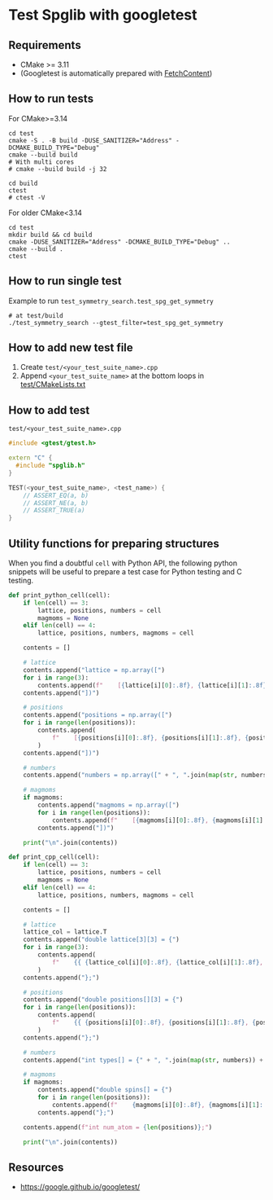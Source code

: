 # Test Spglib with googletest

## Requirements

- CMake >= 3.11
- (Googletest is automatically prepared with [FetchContent](https://cmake.org/cmake/help/latest/module/FetchContent.html))

## How to run tests

For CMake>=3.14
```shell
cd test
cmake -S . -B build -DUSE_SANITIZER="Address" -DCMAKE_BUILD_TYPE="Debug"
cmake --build build
# With multi cores
# cmake --build build -j 32

cd build
ctest
# ctest -V
```

For older CMake<3.14
```shell
cd test
mkdir build && cd build
cmake -DUSE_SANITIZER="Address" -DCMAKE_BUILD_TYPE="Debug" ..
cmake --build .
ctest
```

## How to run single test

Example to run `test_symmetry_search.test_spg_get_symmetry`
```shell
# at test/build
./test_symmetry_search --gtest_filter=test_spg_get_symmetry
```

## How to add new test file

1. Create `test/<your_test_suite_name>.cpp`
2. Append `<your_test_suite_name>` at the bottom loops in [test/CMakeLists.txt](test/CMakeLists.txt)

## How to add test

`test/<your_test_suite_name>.cpp`

```cpp
#include <gtest/gtest.h>

extern "C" {
  #include "spglib.h"
}

TEST(<your_test_suite_name>, <test_name>) {
    // ASSERT_EQ(a, b)
    // ASSERT_NE(a, b)
    // ASSERT_TRUE(a)
}
```

## Utility functions for preparing structures

When you find a doubtful `cell` with Python API, the following python snippets will be useful to prepare a test case for Python testing and C testing.

```python
def print_python_cell(cell):
    if len(cell) == 3:
        lattice, positions, numbers = cell
        magmoms = None
    elif len(cell) == 4:
        lattice, positions, numbers, magmoms = cell

    contents = []

    # lattice
    contents.append("lattice = np.array([")
    for i in range(3):
        contents.append(f"    [{lattice[i][0]:.8f}, {lattice[i][1]:.8f}, {lattice[i][2]:.8f}],")
    contents.append("])")

    # positions
    contents.append("positions = np.array([")
    for i in range(len(positions)):
        contents.append(
            f"    [{positions[i][0]:.8f}, {positions[i][1]:.8f}, {positions[i][2]:.8f}],"
        )
    contents.append("])")

    # numbers
    contents.append("numbers = np.array([" + ", ".join(map(str, numbers)) + "])")

    # magmoms
    if magmoms:
        contents.append("magmoms = np.array([")
        for i in range(len(positions)):
            contents.append(f"    [{magmoms[i][0]:.8f}, {magmoms[i][1]:.8f}, {magmoms[i][2]:.8f}],")
        contents.append("])")

    print("\n".join(contents))
```

```python
def print_cpp_cell(cell):
    if len(cell) == 3:
        lattice, positions, numbers = cell
        magmoms = None
    elif len(cell) == 4:
        lattice, positions, numbers, magmoms = cell

    contents = []

    # lattice
    lattice_col = lattice.T
    contents.append("double lattice[3][3] = {")
    for i in range(3):
        contents.append(
            f"    {{ {lattice_col[i][0]:.8f}, {lattice_col[i][1]:.8f}, {lattice_col[i][2]:.8f} }},"
        )
    contents.append("};")

    # positions
    contents.append("double positions[][3] = {")
    for i in range(len(positions)):
        contents.append(
            f"    {{ {positions[i][0]:.8f}, {positions[i][1]:.8f}, {positions[i][2]:.8f} }},"
        )
    contents.append("};")

    # numbers
    contents.append("int types[] = {" + ", ".join(map(str, numbers)) + "};")

    # magmoms
    if magmoms:
        contents.append("double spins[] = {")
        for i in range(len(positions)):
            contents.append(f"    {magmoms[i][0]:.8f}, {magmoms[i][1]:.8f}, {magmoms[i][2]:.8f},")
        contents.append("};")

    contents.append(f"int num_atom = {len(positions)};")

    print("\n".join(contents))
```

## Resources
- <https://google.github.io/googletest/>
